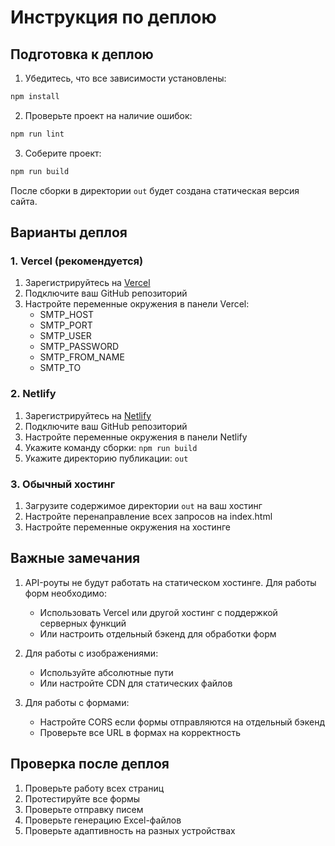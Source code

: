 # Инструкция по деплою

## Подготовка к деплою

1. Убедитесь, что все зависимости установлены:
```bash
npm install
```

2. Проверьте проект на наличие ошибок:
```bash
npm run lint
```

3. Соберите проект:
```bash
npm run build
```

После сборки в директории `out` будет создана статическая версия сайта.

## Варианты деплоя

### 1. Vercel (рекомендуется)
1. Зарегистрируйтесь на [Vercel](https://vercel.com)
2. Подключите ваш GitHub репозиторий
3. Настройте переменные окружения в панели Vercel:
   - SMTP_HOST
   - SMTP_PORT
   - SMTP_USER
   - SMTP_PASSWORD
   - SMTP_FROM_NAME
   - SMTP_TO

### 2. Netlify
1. Зарегистрируйтесь на [Netlify](https://netlify.com)
2. Подключите ваш GitHub репозиторий
3. Настройте переменные окружения в панели Netlify
4. Укажите команду сборки: `npm run build`
5. Укажите директорию публикации: `out`

### 3. Обычный хостинг
1. Загрузите содержимое директории `out` на ваш хостинг
2. Настройте перенаправление всех запросов на index.html
3. Настройте переменные окружения на хостинге

## Важные замечания

1. API-роуты не будут работать на статическом хостинге. Для работы форм необходимо:
   - Использовать Vercel или другой хостинг с поддержкой серверных функций
   - Или настроить отдельный бэкенд для обработки форм

2. Для работы с изображениями:
   - Используйте абсолютные пути
   - Или настройте CDN для статических файлов

3. Для работы с формами:
   - Настройте CORS если формы отправляются на отдельный бэкенд
   - Проверьте все URL в формах на корректность

## Проверка после деплоя

1. Проверьте работу всех страниц
2. Протестируйте все формы
3. Проверьте отправку писем
4. Проверьте генерацию Excel-файлов
5. Проверьте адаптивность на разных устройствах 